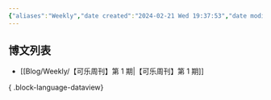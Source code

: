 ```yaml
---
{"aliases":"Weekly","date created":"2024-02-21 Wed 19:37:53","date modified":"2024-02-21 Wed 19:39:49","dg-publish":true,"permalink":"/Guide/Weekly/","dgPassFrontmatter":true}
---
```



## 博文列表

- [[Blog/Weekly/【可乐周刊】第 1 期\|【可乐周刊】第 1 期]]

{ .block-language-dataview}
